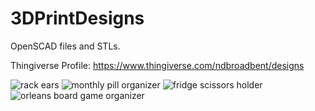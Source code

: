 # 3DPrintDesigns

OpenSCAD files and STLs.

Thingiverse Profile: https://www.thingiverse.com/ndbroadbent/designs

![rack ears](https://cdn.thingiverse.com/assets/2c/17/78/61/3e/featured_preview_cb6216c6-c577-48f7-8e7e-8b7120082660.jpeg)
![monthly pill organizer](https://cdn.thingiverse.com/assets/2d/5e/3f/ce/cb/featured_preview_56131915-23f0-4ab4-ae84-6b67ea1ef6e6.jpeg)
![fridge scissors holder](https://cdn.thingiverse.com/assets/77/da/2e/dd/83/featured_preview_b314f7c3-dee5-4706-a227-6d87a6b73dba.jpeg)
![orleans board game organizer](https://cdn.thingiverse.com/assets/bb/8e/cf/f6/f7/featured_preview_a3bc37f1-1881-4953-bff1-bd550849c2e6.jpg)
